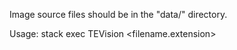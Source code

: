 

Image source files should be in the "data/" directory.

Usage:
stack exec TEVision <filename.extension>
